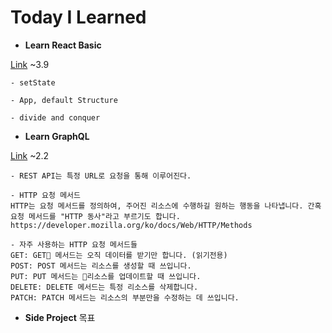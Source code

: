 # Today I Learned

- **Learn React Basic**

[Link](https://nomadcoders.co/react-for-beginners/) ~3.9

    - setState

    - App, default Structure

    - divide and conquer

- **Learn GraphQL**

[Link](https://nomadcoders.co/graphql-for-beginners/) ~2.2

    - REST API는 특정 URL로 요청을 통해 이루어진다.

    - HTTP 요청 메서드
    HTTP는 요청 메서드를 정의하여, 주어진 리소스에 수행하길 원하는 행동을 나타냅니다. 간혹 요청 메서드를 "HTTP 동사"라고 부르기도 합니다.
    https://developer.mozilla.org/ko/docs/Web/HTTP/Methods

    - 자주 사용하는 HTTP 요청 메서드들
    GET: GET 메서드는 오직 데이터를 받기만 합니다. (읽기전용)
    POST: POST 메서드는 리소스를 생성할 때 쓰입니다.
    PUT: PUT 메서드는 리소스를 업데이트할 때 쓰입니다.
    DELETE: DELETE 메서드는 특정 리소스를 삭제합니다.
    PATCH: PATCH 메서드는 리소스의 부분만을 수정하는 데 쓰입니다.

- **Side Project**
  목표
